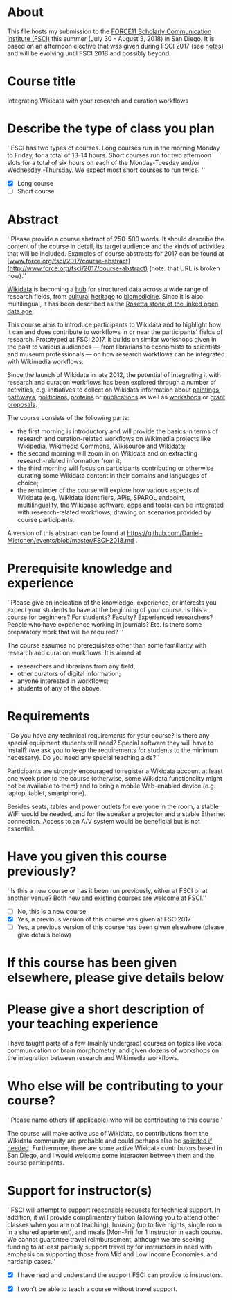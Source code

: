 # About

This file hosts my submission to the [FORCE11 Scholarly Communication Institute (FSCI)](https://www.force11.org/fsci) this summer (July 30 - August 3, 2018) in San Diego. It is based on an afternoon elective that was given during FSCI 2017 (see [notes](https://www.wikidata.org/wiki/User:Daniel_Mietchen/FSCI_2017)) and will be evolving until FSCI 2018 and possibly beyond.

# Course title

Integrating Wikidata with your research and curation workflows

# Describe the type of class you plan

''FSCI has two types of courses. Long courses run in the morning Monday to Friday, for a total of 13-14 hours. Short courses run for two afternoon slots for a total of six hours on each of the Monday-Tuesday and/or Wednesday -Thursday. We expect most short courses to run twice. ''

- [x] Long course
- [ ] Short course

# Abstract

''Please provide a course abstract of 250-500 words. It should describe the content of the course in detail, its target audience and the kinds of activities that will be included. Examples of course abstracts for 2017 can be found at [www.force.org/fsci/2017/course-abstract](http://www.force.org/fsci/2017/course-abstract) (note: that URL is broken now).''

[Wikidata](https://wikidata.org/) is becoming a [hub](https://tools.wmflabs.org/hub/) for structured data across a wide range of research fields, from [cultural](http://blogs.bodleian.ox.ac.uk/digital/author/poulterm/) [heritage](https://medium.com/@alexstinson/wikidata-in-collections-building-a-universal-language-for-connecting-glam-catalogs-59b14aa3214c) to [biomedicine](https://www.slideshare.net/andrewsu/bosc2017-using-wikidata-as-an-open-communitymaintained-database-of-biomedical-knowledge). Since it is also multilingual, it has been described as the [Rosetta stone of the linked open data age](http://lab.cccb.org/en/wikidata-the-new-rosetta-stone/).

This course aims to introduce participants to Wikidata and to highlight how it can and does contribute to workflows in or near the participants' fields of research. Prototyped at FSCI 2017, it builds on similar workshops given in the past to various audiences &mdash; from librarians to economists to scientists and museum professionals &mdash; on how research workflows can be integrated with Wikimedia workflows.

Since the launch of Wikidata in late 2012, the potential of integrating it with research and curation workflows has been explored through a number of activities, e.g. initiatives to collect on Wikidata information about [paintings](https://www.wikidata.org/wiki/Wikidata:WikiProject_sum_of_all_paintings), [pathways](https://www.wikidata.org/wiki/User:ProteinBoxBot/SPARQL_Examples#Wikidata_-%3E_Wikipathways), [politicians](https://www.mysociety.org/democracy/everypolitician/), [proteins](https://www.wikidata.org/wiki/User:ProteinBoxBot/SPARQL_Examples#Uniprot_-%3E_Wikidata) or [publications](https://meta.wikimedia.org/wiki/WikiCite) as well as [workshops](https://www.wikidata.org/wiki/Wikidata:WikiProject_Ontology/Biocuration_2016) or [grant](https://doi.org/10.3897/rio.1.e7573) [proposals](http://sulab.org/2017/07/the-gene-wiki-project-looking-to-the-future-v-2017/).

The course consists of the following parts:
- the first morning is introductory and will provide the basics in terms of research and curation-related workflows on Wikimedia projects like Wikipedia, Wikimedia Commons, Wikisource and Wikidata;
- the second morning will zoom in on Wikidata and on extracting research-related information from it;
- the third morning will focus on participants contributing or otherwise curating some Wikidata content in their domains and languages of choice;
- the remainder of the course will explore how various aspects of Wikidata (e.g. Wikidata identifiers, APIs, SPARQL endpoint, multilinguality, the Wikibase software, apps and tools) can be integrated with research-related workflows, drawing on scenarios provided by course participants.

A version of this abstract can be found at https://github.com/Daniel-Mietchen/events/blob/master/FSCI-2018.md .


# Prerequisite knowledge and experience
''Please give an indication of the knowledge, experience, or interests you expect your students to have at the beginning of your course. Is this a course for beginners? For students? Faculty? Experienced researchers? People who have experience working in journals? Etc. Is there some preparatory work that will be required? ''

The course assumes no prerequisites other than some familiarity with research and curation workflows. It is aimed at 
- researchers and librarians from any field;
- other curators of digital information;
- anyone interested in workflows;
- students of any of the above.

# Requirements

''Do you have any technical requirements for your course? Is there any special equipment students will need? Special software they will have to install? (we ask you to keep the requirements for students to the minimum necessary). Do you need any special teaching aids?''

Participants are strongly encouraged to register a Wikidata account at least one week prior to the course (otherwise, some Wikidata functionality might not be available to them) and to bring a mobile Web-enabled device (e.g. laptop, tablet, smartphone).

Besides seats, tables and power outlets for everyone in the room, a stable WiFi would be needed, and for the speaker a projector and a stable Ethernet connection. Access to an A/V system would be beneficial but is not essential.

# Have you given this course previously?

''Is this a new course or has it been run previously, either at FSCI or at another venue? Both new and existing courses are welcome at FSCI.''

- [ ] No, this is a new course
- [x] Yes, a previous version of this course was given at FSCI2017
- [ ] Yes, a previous version of this course has been given elsewhere (please give details below)

# If this course has been given elsewhere, please give details below

# Please give a short description of your teaching experience

I have taught parts of a few (mainly undergrad) courses on topics like vocal communication or brain morphometry, and given dozens of workshops on the integration between research and Wikimedia workflows.

# Who else will be contributing to your course?

''Please name others (if applicable) who will be contributing to this course''

The course will make active use of Wikidata, so contributions from the Wikidata community are probable and could perhaps also be [solicited if needed](https://www.wikidata.org/wiki/Wikidata:Request_a_query). Furthermore, there are some active Wikidata contributors based in San Diego, and I would welcome some interacton between them and the course participants.

# Support for instructor(s)

''FSCI will attempt to support reasonable requests for technical support. In addition, it will provide complimentary tuition (allowing you to attend other classes when you are not teaching), housing (up to five nights, single room in a shared apartment), and meals (Mon-Fri) for 1 instructor in each course. We cannot guarantee travel reimbursement, although we are seeking funding to at least partially support travel by for instructors in need with emphasis on supporting those from Mid and Low Income Economies, and hardship cases.''

- [x] I have read and understand the support FSCI can provide to instructors.
- [x] I won't be able to teach a course without travel support.

